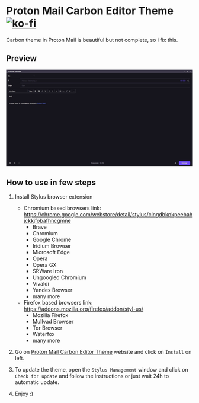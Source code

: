 # Proton Mail Carbon Editor Theme [![ko-fi](https://ko-fi.com/img/githubbutton_sm.svg)](https://ko-fi.com/breatfr)
Carbon theme in Proton Mail is beautiful but not complete, so i fix this.
## Preview
![Preview](https://raw.githubusercontent.com/breatfr/Proton-Mail-Carbon-Editor-Theme/master/preview.jpg)
## How to use in few steps
1. Install Stylus browser extension
    - Chromium based browsers link: https://chrome.google.com/webstore/detail/stylus/clngdbkpkpeebahjckkjfobafhncgmne
        - Brave
        - Chromium
        - Google Chrome
        - Iridium Browser
        - Microsoft Edge
        - Opera
        - Opera GX
        - SRWare Iron
        - Ungoogled Chromium
        - Vivaldi
        - Yandex Browser
        - many more
    - Firefox based browsers link: https://addons.mozilla.org/firefox/addon/styl-us/
        - Mozilla Firefox
        - Mullvad Browser
        - Tor Browser
        - Waterfox
        - many more

2. Go on [Proton Mail Carbon Editor Theme](https://raw.githubusercontent.com/breatfr/Proton-Mail-Carbon-Editor-Theme/master/proton_mail_carbon_editor_theme.user.css) website and click on `Install` on left.

3. To update the theme, open the `Stylus Management` window and click on `Check for update` and follow the instructions or just wait 24h to automatic update.

4. Enjoy :)
